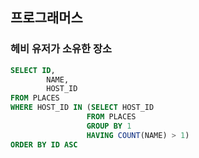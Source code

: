 ## 프로그래머스
### 헤비 유저가 소유한 장소
```sql
SELECT ID,
        NAME,
        HOST_ID 
FROM PLACES 
WHERE HOST_ID IN (SELECT HOST_ID
                 FROM PLACES 
                 GROUP BY 1
                 HAVING COUNT(NAME) > 1)
ORDER BY ID ASC 
```
